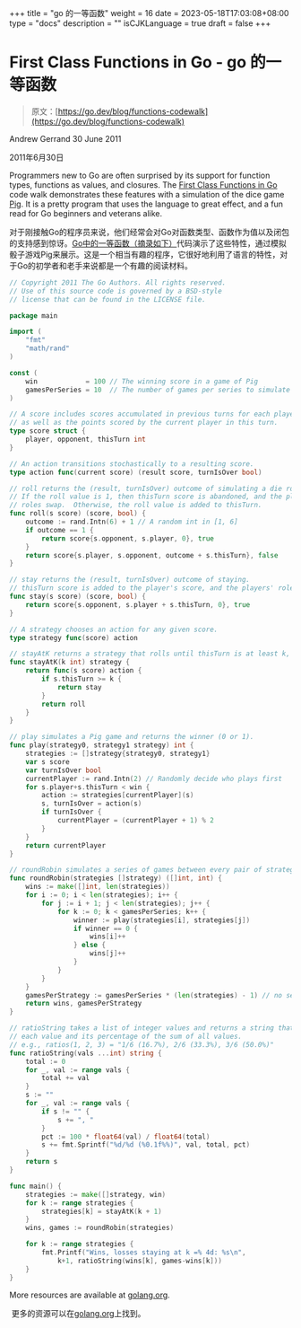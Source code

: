 +++
title = "go 的一等函数"
weight = 16
date = 2023-05-18T17:03:08+08:00
type = "docs"
description = ""
isCJKLanguage = true
draft = false
+++

# First Class Functions in Go - go 的一等函数

> 原文：[https://go.dev/blog/functions-codewalk](https://go.dev/blog/functions-codewalk)

Andrew Gerrand
30 June 2011

2011年6月30日

Programmers new to Go are often surprised by its support for function types, functions as values, and closures. The [First Class Functions in Go](https://go.dev/doc/codewalk/functions/) code walk demonstrates these features with a simulation of the dice game [Pig](http://en.wikipedia.org/wiki/Pig_(dice)). It is a pretty program that uses the language to great effect, and a fun read for Go beginners and veterans alike.

​	对于刚接触Go的程序员来说，他们经常会对Go对函数类型、函数作为值以及闭包的支持感到惊讶。[Go中的一等函数（摘录如下）](https://go.dev/doc/codewalk/functions/)代码演示了这些特性，通过模拟骰子游戏Pig来展示。这是一个相当有趣的程序，它很好地利用了语言的特性，对于Go的初学者和老手来说都是一个有趣的阅读材料。

```go
// Copyright 2011 The Go Authors. All rights reserved.
// Use of this source code is governed by a BSD-style
// license that can be found in the LICENSE file.

package main

import (
	"fmt"
	"math/rand"
)

const (
	win            = 100 // The winning score in a game of Pig
	gamesPerSeries = 10  // The number of games per series to simulate
)

// A score includes scores accumulated in previous turns for each player,
// as well as the points scored by the current player in this turn.
type score struct {
	player, opponent, thisTurn int
}

// An action transitions stochastically to a resulting score.
type action func(current score) (result score, turnIsOver bool)

// roll returns the (result, turnIsOver) outcome of simulating a die roll.
// If the roll value is 1, then thisTurn score is abandoned, and the players'
// roles swap.  Otherwise, the roll value is added to thisTurn.
func roll(s score) (score, bool) {
	outcome := rand.Intn(6) + 1 // A random int in [1, 6]
	if outcome == 1 {
		return score{s.opponent, s.player, 0}, true
	}
	return score{s.player, s.opponent, outcome + s.thisTurn}, false
}

// stay returns the (result, turnIsOver) outcome of staying.
// thisTurn score is added to the player's score, and the players' roles swap.
func stay(s score) (score, bool) {
	return score{s.opponent, s.player + s.thisTurn, 0}, true
}

// A strategy chooses an action for any given score.
type strategy func(score) action

// stayAtK returns a strategy that rolls until thisTurn is at least k, then stays.
func stayAtK(k int) strategy {
	return func(s score) action {
		if s.thisTurn >= k {
			return stay
		}
		return roll
	}
}

// play simulates a Pig game and returns the winner (0 or 1).
func play(strategy0, strategy1 strategy) int {
	strategies := []strategy{strategy0, strategy1}
	var s score
	var turnIsOver bool
	currentPlayer := rand.Intn(2) // Randomly decide who plays first
	for s.player+s.thisTurn < win {
		action := strategies[currentPlayer](s)
		s, turnIsOver = action(s)
		if turnIsOver {
			currentPlayer = (currentPlayer + 1) % 2
		}
	}
	return currentPlayer
}

// roundRobin simulates a series of games between every pair of strategies.
func roundRobin(strategies []strategy) ([]int, int) {
	wins := make([]int, len(strategies))
	for i := 0; i < len(strategies); i++ {
		for j := i + 1; j < len(strategies); j++ {
			for k := 0; k < gamesPerSeries; k++ {
				winner := play(strategies[i], strategies[j])
				if winner == 0 {
					wins[i]++
				} else {
					wins[j]++
				}
			}
		}
	}
	gamesPerStrategy := gamesPerSeries * (len(strategies) - 1) // no self play
	return wins, gamesPerStrategy
}

// ratioString takes a list of integer values and returns a string that lists
// each value and its percentage of the sum of all values.
// e.g., ratios(1, 2, 3) = "1/6 (16.7%), 2/6 (33.3%), 3/6 (50.0%)"
func ratioString(vals ...int) string {
	total := 0
	for _, val := range vals {
		total += val
	}
	s := ""
	for _, val := range vals {
		if s != "" {
			s += ", "
		}
		pct := 100 * float64(val) / float64(total)
		s += fmt.Sprintf("%d/%d (%0.1f%%)", val, total, pct)
	}
	return s
}

func main() {
	strategies := make([]strategy, win)
	for k := range strategies {
		strategies[k] = stayAtK(k + 1)
	}
	wins, games := roundRobin(strategies)

	for k := range strategies {
		fmt.Printf("Wins, losses staying at k =% 4d: %s\n",
			k+1, ratioString(wins[k], games-wins[k]))
	}
}
```

More resources are available at [golang.org](https://go.dev/doc/docs.html).

​	更多的资源可以在[golang.org](https://go.dev/doc/docs.html)上找到。
